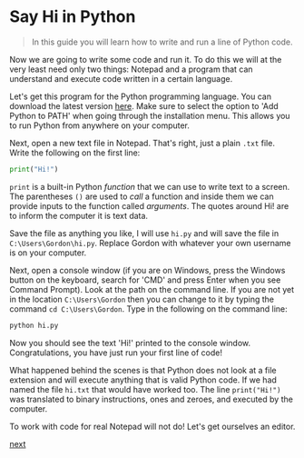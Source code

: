 # Say Hi in Python

> In this guide you will learn how to write and run a line of Python code.

Now we are going to write some code and run it. To do this we will at the very least need only two things: Notepad and a program that can understand and execute code written in a certain language.

Let's get this program for the Python programming language. You can download the latest version [here](https://www.python.org/downloads/). Make sure to select the option to 'Add Python to PATH' when going through the installation menu. This allows you to run Python from anywhere on your computer.

Next, open a new text file in Notepad. That's right, just a plain `.txt` file. Write the following on the first line:
```python
print("Hi!")
```
`print` is a built-in Python _function_ that we can use to write text to a screen. The parentheses `()` are used to _call_ a function and inside them we can provide inputs to the function called _arguments_. The quotes around Hi! are to inform the computer it is text data.

Save the file as anything you like, I will use `hi.py` and will save the file in `C:\Users\Gordon\hi.py`. Replace Gordon with whatever your own username is on your computer.

Next, open a console window (if you are on Windows, press the Windows button on the keyboard, search for 'CMD' and press Enter when you see Command Prompt). Look at the path on the command line. If you are not yet in the location `C:\Users\Gordon` then you can change to it by typing the command `cd C:\Users\Gordon`. Type in the following on the command line:
```cmd
python hi.py
```

Now you should see the text 'Hi!' printed to the console window. Congratulations, you have just run your first line of code!

What happened behind the scenes is that Python does not look at a file extension and will execute anything that is valid Python code. If we had named the file `hi.txt` that would have worked too. The line `print("Hi!")` was translated to binary instructions, ones and zeroes, and executed by the computer.

To work with code for real Notepad will not do! Let's get ourselves an editor.

[next](editor.md)